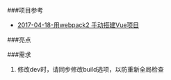 ###项目参考
- [2017-04-18-用webpack2 手动搭建Vue项目](http://www.jianshu.com/p/a87dee15e6c3)


###亮点


###需求
1. 修改dev时，请同步修改build选项，以防重新全局检查